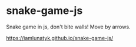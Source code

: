 # snake-game-js
Snake game in js, don't bite walls! Move by arrows.

https://iamlunatyk.github.io/snake-game-js/
